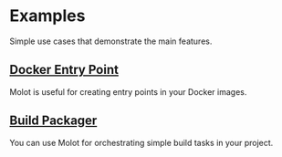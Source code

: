 # Examples

Simple use cases that demonstrate the main features.

## [Docker Entry Point](./entrypoint)

Molot is useful for creating entry points in your Docker images.

## [Build Packager](./packager)

You can use Molot for orchestrating simple build tasks in your project.
